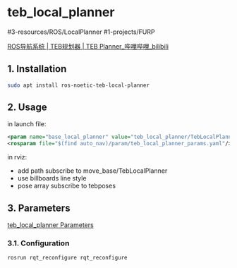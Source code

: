 # teb_local_planner
#3-resources/ROS/LocalPlanner #1-projects/FURP

[ROS导航系统 | TEB规划器 | TEB Planner_哔哩哔哩_bilibili](https://www.bilibili.com/video/BV1fM4m1f792/?spm_id_from=333.788&vd_source=7bebd01634aa9bf248bd76a3a9a62bff)

## 1. Installation
```bash
sudo apt install ros-noetic-teb-local-planner
```


## 2. Usage
in launch file:
```xml
<param name="base_local_planner" value="teb_local_planner/TebLocalPlannerROS"/>
<rosparam file="$(find auto_nav)/param/teb_local_planner_params.yaml"/>
```

in rviz:
- add path subscribe to move_base/TebLocalPlanner
- use billboards line style
- pose array subscribe to tebposes 


## 3. Parameters

[teb_local_planner Parameters](https://github.com/FURP-2023-2024/Zaihong_Weekly_Log/blob/main/Notes/teb_local_planner%20Parameters.md)



### 3.1. Configuration
```bash
rosrun rqt_reconfigure rqt_reconfigure
```
